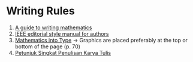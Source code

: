 # Writing Rules

1. [A guide to writing mathematics](https://web.cs.ucdavis.edu/~amenta/w10/writingman.pdf) 
2. [IEEE editorial style manual for authors](https://journals.ieeeauthorcenter.ieee.org/wp-content/uploads/sites/7/IEEE-Editorial-Style-Manual-for-Authors.pdf)
3. [Mathematics into Type](https://www.ams.org/arc/styleguide/mit-2.pdf) $\rightarrow$ Graphics are placed preferably at the top or bottom of the page (p. 70)
4. [Petunjuk Singkat Penulisan Karya Tulis](https://luk.staff.ugm.ac.id/PetunjukPenulisanLKP.pdf)